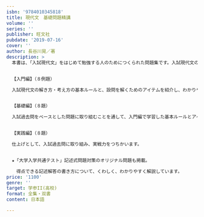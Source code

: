 ```yaml
---
isbn: '9784010345818'
title: 現代文　基礎問題精講
volume: ''
series: ''
publisher: 旺文社
pubdate: '2019-07-16'
cover: ''
author: 長谷川晃／著
description: >
  本書は、「入試現代文」をはじめて勉強する人のためにつくられた問題集です。入試現代文の解き方・考え方の基本ルールを紹介することからはじめ、実践的な問題演習へステップアップすることで、段階的に基礎力を身につけられるよう構成されています。


  【入門編】（８例題）

  入試現代文の解き方・考え方の基本ルールと、設問を解くためのアイテムを紹介し、わかりやすく説明しています。


  【基礎編】（８題）

  入試過去問をベースとした問題に取り組むことを通して、入門編で学習した基本ルールとアイテムの活用法が身につくよう解説しています。


  【実践編】（８題）

  仕上げとして、入試過去問に取り組み、実戦力をつちかいます。


  ★「大学入学共通テスト」記述式問題対策のオリジナル問題も掲載。

  　得点できる記述解答の書き方について、くわしく、わかりやすく解説しています。
price: '1100'
genre: ''
target: 学参II(高校)
format: 全集・双書
content: 日本語

---
```

